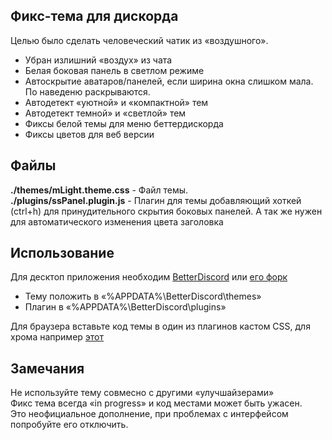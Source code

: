 ## Фикс-тема для дискорда
Целью было сделать человеческий чатик из «воздушного».

* Убран излишний «воздух» из чата
* Белая боковая панель в светлом режиме
* Автоскрытие аватаров/панелей, если ширина окна слишком мала. По наведеню раскрываются.
* Автодетект «уютной» и «компактной» тем
* Автодетект темной» и «светлой» тем
* Фиксы белой темы для меню беттердискорда
* Фиксы цветов для веб версии

## Файлы
**./themes/mLight.theme.css** - Файл темы.  
**./plugins/ssPanel.plugin.js** - Плагин для темы добавляющий хоткей (ctrl+h) для принудительного скрытия боковых панелей. А так же нужен для автоматического изменения цвета заголовка 

## Использование
Для десктоп приложения необходим [BetterDiscord](https://github.com/Jiiks/BetterDiscordApp) или [его форк](https://github.com/rauenzi/BetterDiscordApp)  
- Тему положить в «%APPDATA%\BetterDiscord\themes»
- Плагин в «%APPDATA%\BetterDiscord\plugins»

Для браузера вставьте код темы в один из плагинов кастом CSS, для хрома например [этот](https://chrome.google.com/webstore/detail/user-css/okpjlejfhacmgjkmknjhadmkdbcldfcb)

## Замечания
Не используйте тему совмесно с другими «улучшайзерами»  
Фикс тема всегда «in progress» и код местами может быть ужасен.  
Это неофициальное дополнение, при проблемах с интерфейсом попробуйте его отключить.
